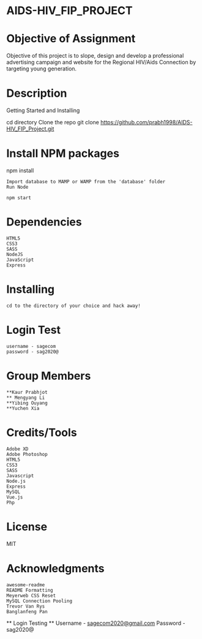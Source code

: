 # AIDS-HIV_FIP_PROJECT

# Objective of Assignment

Objective of this project is to slope, design and develop a professional advertising campaign and website for the Regional HIV/Aids Connection by targeting young generation.

# Description

 Getting Started and Installing
 
  cd directory
  Clone the repo
  git clone https://github.com/prabh1998/AIDS-HIV_FIP_Project.git



# Install NPM packages

  npm install

    Import database to MAMP or WAMP from the 'database' folder
    Run Node

    npm start

# Dependencies

    HTML5
    CSS3
    SASS
    NodeJS
    JavaScript
    Express

# Installing

    cd to the directory of your choice and hack away!
    
# Login Test 
    
    username - sagecom
    password - sag2020@

# Group Members

    **Kaur Prabhjot
    ** Mengyang Li
    **Yibing Ouyang
    **Yuchen Xia

# Credits/Tools

    Adobe XD
    Adobe Photoshop
    HTML5
    CSS3
    SASS
    Javascript
    Node.js
    Express
    MySQL
    Vue.js
    Php

# License
  MIT

# Acknowledgments

    awesome-readme
    README Formatting
    Meyerweb CSS Reset
    MySQL Connection Pooling
    Trevor Van Rys
    Banglanfeng Pan 
    
** Login Testing **
Username - sagecom2020@gmail.com
Password - sag2020@
